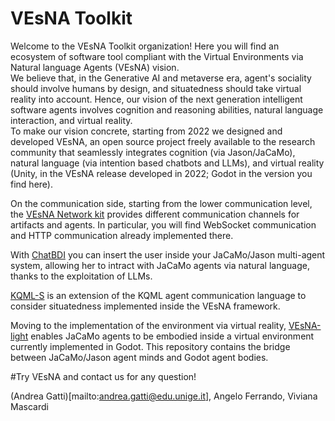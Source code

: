 # VEsNA Toolkit

Welcome to the VEsNA Toolkit organization! Here you will find an ecosystem of software tool compliant with the Virtual Environments via Natural language Agents (VEsNA) vision.  
We believe that, in the Generative AI and metaverse era, agent's sociality should involve humans by design, and situatedness should take virtual reality into account. Hence, our vision of the next generation intelligent software agents involves cognition and reasoning abilities, natural language interaction, and virtual reality.  
To make our vision concrete, starting from 2022 we designed and developed VEsNA, an open source project freely available to the research community that seamlessly integrates cognition (via Jason/JaCaMo), natural language (via intention based chatbots and LLMs), and virtual reality (Unity, in the VEsNA release developed in 2022; Godot in the version you find here). 

On the communication side, starting from the lower communication level, the [VEsNA Network kit](https://github.com/VEsNA-ToolKit/network-kit) provides different communication channels for artifacts and agents. In particular, you will find WebSocket communication and HTTP communication already implemented there.

With [ChatBDI](https://github.com/VEsNA-ToolKit/chatbdi) you can insert the user inside your JaCaMo/Jason multi-agent system, allowing her to intract with JaCaMo agents via natural language, thanks to the exploitation of LLMs.

[KQML-S](https://github.com/VEsNA-ToolKit/KQML-S) is an extension of the KQML agent communication language to consider situatedness implemented inside the VEsNA framework.

Moving to the implementation of the environment via virtual reality, 
[VEsNA-light](https://github.com/VEsNA-ToolKit/vesna-light) enables JaCaMo agents to be embodied inside a virtual environment currently implemented in Godot. This repository contains the bridge between JaCaMo/Jason agent minds and Godot agent bodies.

#Try VEsNA and contact us for any question!

(Andrea Gatti)[mailto:andrea.gatti@edu.unige.it], Angelo Ferrando, Viviana Mascardi
